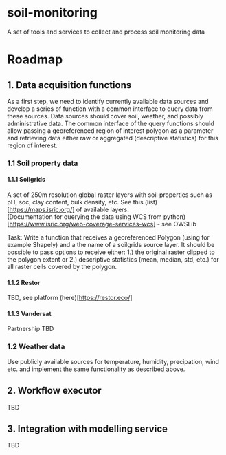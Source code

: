 # soil-monitoring
A set of tools and services to collect and process soil monitoring data

# Roadmap
## 1. Data acquisition functions
As a first step, we need to identify currently available data sources and develop a series of function with a common interface to query data from these sources. 
Data sources should cover soil, weather, and possibly administrative data. The common interface of the query functions should allow passing a georeferenced region of interest polygon as a parameter and retrieving data either raw or aggregated (descriptive statistics) for this region of interest. 

### 1.1 Soil property data

#### 1.1.1 Soilgrids
A set of 250m resolution global raster layers with soil properties such as pH, soc, clay content, bulk density, etc. See this (list)[https://maps.isric.org/] of available layers.  
(Documentation for querying the data using WCS from python)[https://www.isric.org/web-coverage-services-wcs] - see OWSLib

Task: Write a function that receives a georeferenced Polygon (using for example Shapely) and a the name of a soilgrids source layer. It should be possible to pass options to receive either: 1.) the original raster clipped to the polygon extent or 2.) descriptive statistics (mean, median, std, etc.) for all raster cells covered by the polygon.

#### 1.1.2 Restor
TBD, see platform (here)[https://restor.eco/]

#### 1.1.3 Vandersat
Partnership TBD

### 1.2 Weather data
Use publicly available sources for temperature, humidity, precipation, wind etc. and implement the same functionality as described above. 

## 2. Workflow executor
TBD

## 3. Integration with modelling service
TBD

